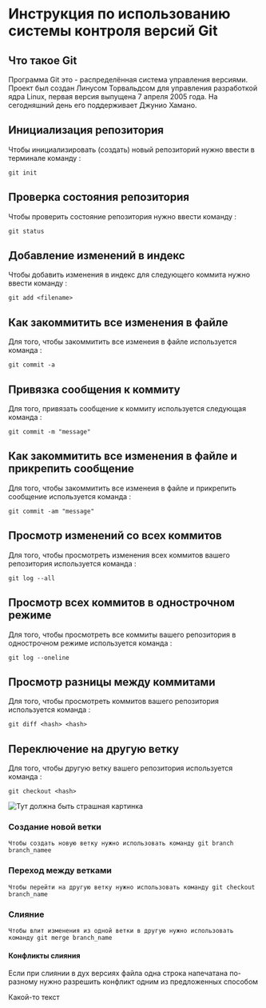 # **Инструкция по использованию системы контроля версий Git**

## Что такое Git

Программа Git это - распределённая система управления версиями. Проект был создан Линусом Торвальдсом для управления разработкой ядра Linux, первая версия выпущена 7 апреля 2005 года. На сегодняшний день его поддерживает Джунио Хамано.

## Инициализация репозитория

Чтобы инициализировать (создать) новый репозиторий нужно ввести в терминале команду : 

    git init

## Проверка состояния репозитория

Чтобы проверить состояние репозитория нужно ввести команду : 

    git status

## Добавление изменений в индекс

Чтобы добавить изменения в индекс для следующего коммита нужно ввести команду :

    git add <filename>

## Как закоммитить все изменения в файле

Для того, чтобы закоммитить все изменеия в файле используется команда :

    git commit -a

## Привязка сообщения к коммиту

Для того, привязать сообщение к коммиту используется следующая команда :

    git commit -m "message"

## Как закоммитить все изменения в файле и прикрепить сообщение

Для того, чтобы закоммитить все изменеия в файле и прикрепить сообщение используется команда :

    git commit -am "message"

## Просмотр изменений со всех коммитов

Для того, чтобы просмотреть изменения всех коммитов вашего репозитория используется команда :

    git log --all

   ## Просмотр всех коммитов в однострочном режиме

Для того, чтобы просмотреть  все коммиты вашего репозитория в однострочном режиме используется команда :

    git log --oneline

## Просмотр разницы между коммитами

Для того, чтобы просмотреть коммитов вашего репозитория используется команда :

    git diff <hash> <hash>

## Переключение на другую ветку

Для того, чтобы другую ветку вашего репозитория используется команда :

    git checkout <hash>

![Тут должна быть страшная картинка](git.jpg)


### Создание новой ветки

    Чтобы создать новую ветку нужно использовать команду git branch branch_namee

### Переход между ветками

    Чтобы перейти на другую ветку нужно использовать команду git checkout branch_name

### Слияние

    Чтобы влит изменения из одной ветки в другую нужно использовать команду git merge branch_name

####  Конфликты слияния

Если при слиянии в дух версиях файла одна строка напечатана по-разному нужно разрешить конфликт одним из предложенных способом

Какой-то текст
